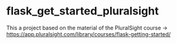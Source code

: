 # flask_get_started_pluralsight
This a project based on the material of the PluralSight course ->
https://app.pluralsight.com/library/courses/flask-getting-started/